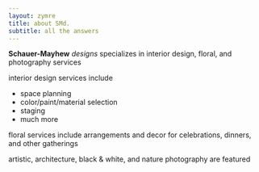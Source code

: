 ```yaml
---
layout: zymre
title: about SMd.
subtitle: all the answers
---
```


**Schauer-Mayhew** _designs_ specializes in interior design, floral, and photography services

interior design services include  
* space planning
* color/paint/material selection
* staging
* much more

floral services include arrangements and decor for celebrations, dinners, and other gatherings

artistic, architecture, black & white, and nature photography are featured

